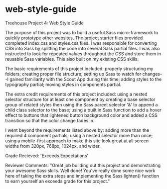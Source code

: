 # web-style-guide
 Treehouse Project 4: Web Style Guide

The purpose of this project was to build a useful Sass micro-framework to quickly prototype other websites. The project starter files provided completed index.css and styles.css files. I was responsible for converting CSS into Sass by splitting the code into several Sass partial files. I was also instructed to look for repeated values throughout the CSS and store them in reusable Sass variables. This also built on my existing CSS skills.

The basic requirements of this project included: properly structuring my folders; creating proper file structure; setting up Sass to watch for changes--I gained familiarity with the Scout App during this time; adding styles to the typography partial; moving styles in components partial.

The extra credit requirements of this project included: using a nested selector structure for at least one component by creating a base selector group of related styles then using the Sass parent selector '&' to append a child class selector to the base; using a built in Sass function to add a hover effect to buttons that lightened button background color and added a CSS transition so that the color change fades in.

I went beyond the requirements listed above by: adding more than the required 4 component partials; using a nested selector more than once; using a mobile-first approach to make this site look great at all screen widths from 320px, 768px, 1024px, and wider.

Grade Recieved: 'Exceeds Expectations'

Reviewer Comments: 
    "Great job building out this project and demonstrating your awesome Sass skills. Well done! You've really done some nice work here of taking the extra steps and implementing the Sass lighten() function to earn yourself an exceeds grade for this project."